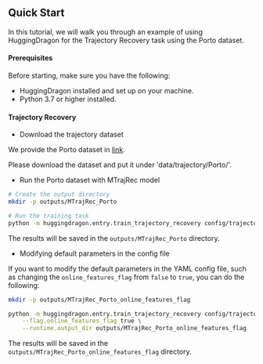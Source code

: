 ## Quick Start

In this tutorial, we will walk you through an example of using HuggingDragon for the Trajectory Recovery task using the Porto dataset.

#### Prerequisites

Before starting, make sure you have the following:

- HuggingDragon installed and set up on your machine.
- Python 3.7 or higher installed.

#### Trajectory Recovery

* Download the trajectory dataset

We provide the Porto dataset in [link](https://drive.google.com/file/d/1O0hozbJtYxmK4gAIGj9fM6cm-moXtzVz/view?usp=drive_link).

Please download the dataset and put it under 'data/trajectory/Porto/'.

* Run the Porto dataset with MTrajRec model

```bash
# Create the output directory
mkdir -p outputs/MTrajRec_Porto

# Run the training task
python -m huggingdragon.entry.train_trajectory_recovery config/trajectory_recovery/MTrajRec_Porto.yml
```

The results will be saved in the `outputs/MTrajRec_Porto` directory.

* Modifying default parameters in the config file

If you want to modify the default parameters in the YAML config file, such as changing the `online_features_flag` from `false` to `true`, you can do the following:

```bash
mkdir -p outputs/MTrajRec_Porto_online_features_flag

python -m huggingdragon.entry.train_trajectory_recovery config/trajectory_recovery/MTrajRec_Porto.yml \
    --flag.online_features_flag true \
    --runtime.output_dir outputs/MTrajRec_Porto_online_features_flag
```

The results will be saved in the `outputs/MTrajRec_Porto_online_features_flag` directory.
